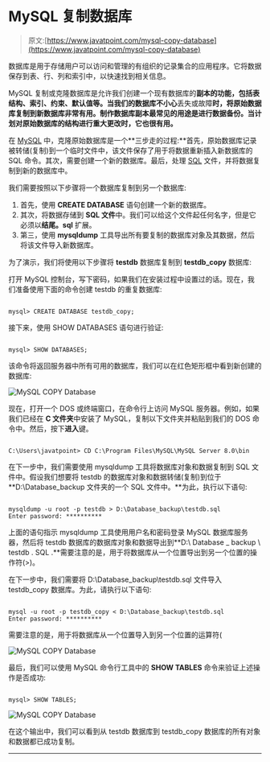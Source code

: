 # MySQL 复制数据库

> 原文:[https://www.javatpoint.com/mysql-copy-database](https://www.javatpoint.com/mysql-copy-database)

数据库是用于存储用户可以访问和管理的有组织的记录集合的应用程序。它将数据保存到表、行、列和索引中，以快速找到相关信息。

MySQL 复制或克隆数据库是允许我们创建一个现有数据库的**副本的功能，包括表结构、索引、约束、默认值等。当我们的数据库不小心**丢失或故障**时，将原始数据库复制到新数据库非常有用。制作数据库副本最常见的用途是进行数据备份。当计划对原始数据库的结构进行重大更改时，它也很有用。**

在 [MySQL](https://www.javatpoint.com/mysql-tutorial) 中，克隆原始数据库是一个**三步走的过程:**首先，原始数据库记录被转储(复制)到一个临时文件中，该文件保存了用于将数据重新插入新数据库的 SQL 命令。其次，需要创建一个新的数据库。最后，处理 [SQL](https://www.javatpoint.com/sql-tutorial) 文件，并将数据复制到新的数据库中。

我们需要按照以下步骤将一个数据库复制到另一个数据库:

1.  首先，使用 **CREATE DATABASE** 语句创建一个新的数据库。
2.  其次，将数据存储到 **SQL 文件**中。我们可以给这个文件起任何名字，但是它必须以**结尾。sql** 扩展。
3.  第三，使用 **mysqldump** 工具导出所有要复制的数据库对象及其数据，然后将该文件导入新数据库。

为了演示，我们将使用以下步骤将 **testdb** 数据库复制到 **testdb_copy** 数据库:

打开 MySQL 控制台，写下密码，如果我们在安装过程中设置过的话。现在，我们准备使用下面的命令创建 testdb 的重复数据库:

```

mysql> CREATE DATABASE testdb_copy;

```

接下来，使用 SHOW DATABASES 语句进行验证:

```

mysql> SHOW DATABASES;

```

该命令将返回服务器中所有可用的数据库，我们可以在红色矩形框中看到新创建的数据库:

![MySQL COPY Database](../Images/268ee013f7ed7bea956fbcc6ece02ac0.png)

现在，打开一个 DOS 或终端窗口，在命令行上访问 MySQL 服务器。例如，如果我们已经在 **C 文件夹**中安装了 MySQL，复制以下文件夹并粘贴到我们的 DOS 命令中。然后，按下**进入**键。

```

C:\Users\javatpoint> CD C:\Program Files\MySQL\MySQL Server 8.0\bin  

```

在下一步中，我们需要使用 mysqldump 工具将数据库对象和数据复制到 SQL 文件中。假设我们想要将 testdb 的数据库对象和数据转储(复制)到位于 **D:\Database_backup 文件夹的一个 SQL 文件中。**为此，执行以下语句:

```

mysqldump -u root -p testdb > D:\Database_backup\testdb.sql
Enter password: **********

```

上面的语句指示 mysqldump 工具使用用户名和密码登录 MySQL 数据库服务器，然后将 testdb 数据库的数据库对象和数据导出到**D:\ Database _ backup \ testdb . SQL .**需要注意的是，用于将数据库从一个位置导出到另一个位置的操作符(>)。

在下一步中，我们需要将 D:\Database_backup\testdb.sql 文件导入 testdb_copy 数据库。为此，请执行以下语句:

```

mysql -u root -p testdb_copy < D:\Database_backup\testdb.sql
Enter password: **********

```

需要注意的是，用于将数据库从一个位置导入到另一个位置的运算符(

![MySQL COPY Database](../Images/c5b2bd262054daa2e97186423201dba7.png)

最后，我们可以使用 MySQL 命令行工具中的 **SHOW TABLES** 命令来验证上述操作是否成功:

```

mysql> SHOW TABLES;

```

![MySQL COPY Database](../Images/c111adff7baddb25ae2d50d8cb4ab59d.png)

在这个输出中，我们可以看到从 testdb 数据库到 testdb_copy 数据库的所有对象和数据都已成功复制。

* * *